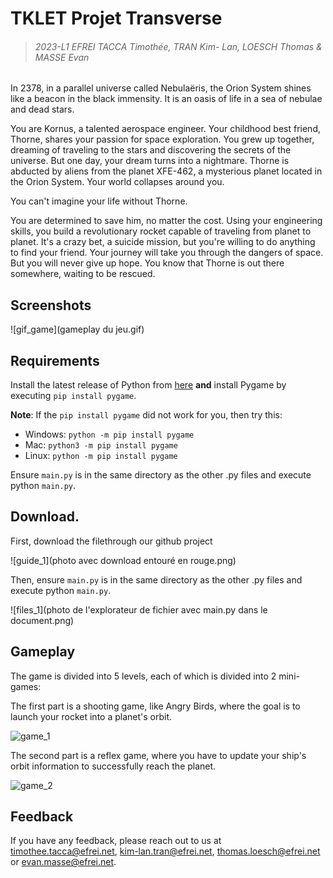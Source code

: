 # TKLET Projet Transverse
> ###### 2023-L1 EFREI TACCA Timothée, TRAN Kim- Lan, LOESCH Thomas & MASSE Evan


In 2378, in a parallel universe called Nebulaëris, the Orion System shines like a beacon in the black immensity. It is an oasis of life in a sea of nebulae and dead stars.

You are Kornus, a talented aerospace 
engineer. Your childhood best friend, Thorne, shares your passion for space exploration. You grew up together, 
dreaming of traveling to the stars and discovering the secrets of the universe. But one day, your dream turns
into a nightmare. Thorne is abducted by aliens from the planet XFE-462, a mysterious planet located in the 
Orion System. Your world collapses around you. 

You can't imagine your life without Thorne. 

You are determined to save him, no matter the cost. Using your engineering skills, you build a revolutionary rocket capable of
traveling from planet to planet. It's a crazy bet, a suicide mission, but you're willing to do anything to 
find your friend. Your journey will take you through the dangers of space.  But you will never give up hope.
You know that Thorne is out there somewhere, waiting to be rescued.

## Screenshots

![gif_game](gameplay du jeu.gif)

## Requirements


Install the latest release of Python from [here](https://www.python.org/downloads/) **and** install Pygame by executing `pip install pygame`.

**Note**: If the `pip install pygame` did not work for you, then try this:

* Windows: `python -m pip install pygame`
* Mac: `python3 -m pip install pygame`
* Linux: `python -m pip install pygame`

Ensure `main.py` is in the same directory as the other .py files and execute python `main.py`.

## Download.

First, download the filethrough our github project

![guide_1](photo avec download entouré en rouge.png)


Then, ensure `main.py` is in the same directory as the other .py files and execute python `main.py`.

![files_1](photo de l'explorateur de fichier avec main.py dans le document.png)

## Gameplay

The game is divided into 5 levels, each of which is divided into 2 mini-games:

The first part is a shooting game, like Angry Birds, where the goal is to launch your rocket into a planet's orbit. 

![game_1](https://github.com/timotheetacca/tklet_projet_transverse/assets/66522009/b37d68f1-5910-4947-bd39-caef138688c9)


The second part is a reflex game, where you have to update your ship's orbit information to successfully reach the planet.


![game_2](https://github.com/timotheetacca/tklet_projet_transverse/assets/66522009/71294e26-7958-4ec5-bda8-dbe52d9223e2)

## Feedback

If you have any feedback, please reach out to us at timothee.tacca@efrei.net, kim-lan.tran@efrei.net, thomas.loesch@efrei.net or evan.masse@efrei.net.
